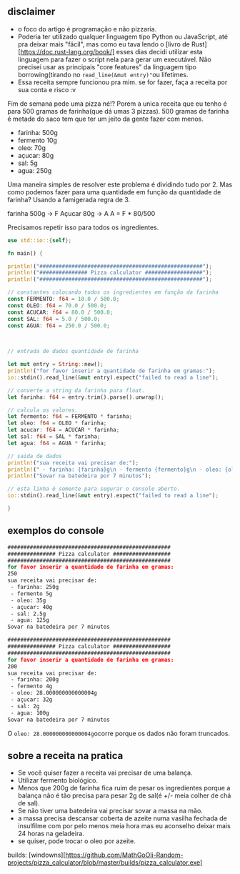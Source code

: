 ## disclaimer
- o foco do artigo é programação e não pizzaria.
- Poderia ter utilizado qualquer linguagem tipo Python ou JavaScript, até pra deixar mais "fácil", mas como eu tava lendo o [livro de Rust][https://doc.rust-lang.org/book/] esses dias decidi utilizar esta linguagem para fazer o script nela para gerar um executável. Não precisei usar as principais "core features" da linguagem tipo borrowing(tirando no `read_line(&mut entry)"`ou lifetimes.
- Essa receita sempre funcionou pra mim. se for fazer, faça a receita por sua conta e risco :v

Fim de semana pede uma pizza né!? Porem a unica receita que eu tenho é para 500 gramas de farinha(que dá umas 3 pizzas). 500 gramas de farinha é metade do saco tem que ter um jeito da gente fazer com menos. 

- farinha: 500g
 - fermento 10g
 - oleo: 70g
 - açucar: 80g
 - sal: 5g
 - agua: 250g
 
Uma maneira simples de resolver este problema é dividindo tudo por 2. Mas como podemos fazer para uma quantidade em função da quantidade de farinha?  Usando a famigerada regra de 3.

farinha 500g -> F
Açucar 80g -> A
A = F * 80/500

Precisamos repetir isso para todos os ingredientes.


 
```Rust
use std::io::{self};

fn main() {

println!("###################################################");
println!("############### Pizza calculator ##################");
println!("###################################################");

// constantes colocando todos os ingredientes em função da farinha
const FERMENTO: f64 = 10.0 / 500.0;
const OLEO: f64 = 70.0 / 500.0;
const ACUCAR: f64 = 80.0 / 500.0;
const SAL: f64 = 5.0 / 500.0;
const AGUA: f64 = 250.0 / 500.0;

  

// entrada de dados quantidade de farinha

let mut entry = String::new();
println!("for favor inserir a quantidade de farinha em gramas:");
io::stdin().read_line(&mut entry).expect("failed to read a line");

// converte a string da farinha para float.
let farinha: f64 = entry.trim().parse().unwrap();

// calcula os valores.
let fermento: f64 = FERMENTO * farinha;
let oleo: f64 = OLEO * farinha;
let acucar: f64 = ACUCAR * farinha;
let sal: f64 = SAL * farinha;
let agua: f64 = AGUA * farinha;

// saida de dados
println!("sua receita vai precisar de:");
println!(" - farinha: {farinha}g\n - fermento {fermento}g\n - oleo: {oleo}g\n - açucar: {acucar}g\n - sal: {sal}g\n - agua: {agua}g");
println!("Sovar na batedeira por 7 minutos");

// esta linha é somente para segurar o console aberto.
io::stdin().read_line(&mut entry).expect("failed to read a line");

}
```

## exemplos do console

```cmd
###################################################
############### Pizza calculator ##################
###################################################
for favor inserir a quantidade de farinha em gramas:
250
sua receita vai precisar de:
 - farinha: 250g
 - fermento 5g
 - oleo: 35g
 - açucar: 40g
 - sal: 2.5g
 - agua: 125g
Sovar na batedeira por 7 minutos

###################################################
############### Pizza calculator ##################
###################################################
for favor inserir a quantidade de farinha em gramas:
200
sua receita vai precisar de:
 - farinha: 200g
 - fermento 4g
 - oleo: 28.000000000000004g
 - açucar: 32g
 - sal: 2g
 - agua: 100g
Sovar na batedeira por 7 minutos
```

O ``oleo: 28.000000000000004g``ocorre porque os dados não foram truncados.
## sobre a receita na pratica
- Se você quiser fazer a receita vai precisar de uma balança.
- Utilizar fermento biológico.
- Menos que 200g de farinha fica ruim de pesar os ingredientes porque a balança não é tão precisa para pesar 2g de sal(é +/- meia colher de chá de sal).
- Se não tiver uma batedeira vai precisar sovar a massa na mão.
- a massa precisa descansar coberta de azeite numa vasilha fechada de insulfilme com por pelo menos meia hora mas eu aconselho deixar mais 24 horas na geladeira.
- se quiser, pode trocar o oleo por azeite. 

builds:
[windowns][https://github.com/MathGoOli-Random-projects/pizza_calculator/blob/master/builds/pizza_calculator.exe]
